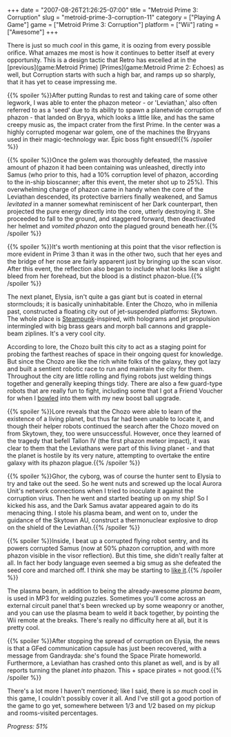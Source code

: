 +++
date = "2007-08-26T21:26:25-07:00"
title = "Metroid Prime 3: Corruption"
slug = "metroid-prime-3-corruption-11"
category = ["Playing A Game"]
game = ["Metroid Prime 3: Corruption"]
platform = ["Wii"]
rating = ["Awesome"]
+++

There is just so much <i>cool</i> in this game, it is oozing from every possible orifice.  What amazes me most is how it continues to better itself at every opportunity.  This is a design tactic that Retro has excelled at in the [previous](game:Metroid Prime) [Primes](game:Metroid Prime 2: Echoes) as well, but Corruption starts with such a high bar, and ramps up so sharply, that it has yet to cease impressing me.

{{% spoiler %}}After putting Rundas to rest and taking care of some other legwork, I was able to enter the phazon meteor - or 'Leviathan,' also often referred to as a 'seed' due to its ability to spawn a planetwide corruption of phazon - that landed on Bryya, which looks a little like, and has the same creepy music as, the impact crater from the first Prime.  In the center was a highly corrupted mogenar war golem, one of the machines the Bryyans used in their magic-technology war.  Epic boss fight ensued!{{% /spoiler %}}

{{% spoiler %}}Once the golem was thoroughly defeated, the massive amount of phazon it had been containing was unleashed, directly into Samus (who prior to this, had a 10% corruption level of phazon, according to the in-ship bioscanner; after this event, the meter shot up to 25%).  This overwhelming charge of phazon came in handy when the core of the Leviathan descended, its protective barriers finally weakened, and Samus <i>levitated</i> in a manner somewhat reminiscent of her Dark counterpart, then projected the pure energy directly into the core, utterly destroying it.  She proceeded to fall to the ground, and staggered forward, then deactivated her helmet and <i>vomited phazon</i> onto the plagued ground beneath her.{{% /spoiler %}}

{{% spoiler %}}It's worth mentioning at this point that the visor reflection is more evident in Prime 3 than it was in the other two, such that her eyes and the bridge of her nose are fairly apparent just by bringing up the scan visor.  After this event, the reflection also began to include what looks like a slight bleed from her forehead, but the blood is a distinct phazon-blue.{{% /spoiler %}}

The next planet, Elysia, isn't quite a gas giant but is coated in eternal stormclouds; it is basically uninhabitable.  Enter the Chozo, who in millenia past, constructed a floating city out of jet-suspended platforms: Skytown.  The whole place is <a href="http://en.wikipedia.org/wiki/Steampunk">Steampunk</a>-inspired, with holograms and jet propulsion intermingled with big brass gears and morph ball cannons and grapple-beam ziplines.  It's a very cool city.

According to lore, the Chozo built this city to act as a staging point for probing the farthest reaches of space in their ongoing quest for knowledge.  But since the Chozo are like the rich white folks of the galaxy, they got lazy and built a sentient robotic race to run and maintain the city for them.  Throughout the city are little rolling and flying robots just welding things together and generally keeping things tidy.  There are also a few guard-type robots that are really fun to fight, including some that I got a Friend Voucher for when I <a href="http://www.youtube.com/watch?v=v4yqveLbWQk">bowled</a> into them with my new boost ball upgrade.

{{% spoiler %}}Lore reveals that the Chozo were able to learn of the existence of a living planet, but thus far had been unable to locate it, and though their helper robots continued the search after the Chozo moved on from Skytown, they, too were unsuccessful.  However, once they learned of the tragedy that befell Tallon IV (the first phazon meteor impact), it was clear to them that the Leviathans were part of this living planet - and that the planet is hostile by its very nature, attempting to overtake the entire galaxy with its phazon plague.{{% /spoiler %}}

{{% spoiler %}}Ghor, the cyborg, was of course the hunter sent to Elysia to try and take out the seed.  So he went nuts and screwed up the local Aurora Unit's network connections when I tried to inoculate it against the corruption virus.  Then he went and started beating up on my ship!  So I kicked his ass, and the Dark Samus avatar appeared again to do its menacing thing.  I stole his plasma beam, and went on to, under the guidance of the Skytown AU, construct a thermonuclear explosive to drop on the shield of the Leviathan.{{% /spoiler %}}

{{% spoiler %}}Inside, I beat up a corrupted flying robot sentry, and its powers corrupted Samus (now at 50% phazon corruption, and with more phazon visible in the visor reflection).  But this time, she didn't really falter at all.  In fact her body language even seemed a big smug as she defeated the seed core and marched off.  I think she may be starting to <a href="http://www.youtube.com/watch?v=EzMqJnsgMgg">like it</a>.{{% /spoiler %}}

The plasma beam, in addition to being the already-awesome <i>plasma beam</i>, is used in MP3 for welding puzzles.  Sometimes you'll come across an external circuit panel that's been wrecked up by some weaponry or another, and you can use the plasma beam to weld it back together, by pointing the Wii remote at the breaks.  There's really no difficulty here at all, but it is pretty cool.

{{% spoiler %}}After stopping the spread of corruption on Elysia, the news is that a GFed communication capsule has just been recovered, with a message from Gandrayda: she's found the Space Pirate homeworld.  Furthermore, a Leviathan has crashed onto this planet as well, and is by all reports turning the planet <i>into</i> phazon.  This + space pirates = not good.{{% /spoiler %}}

There's a lot more I haven't mentioned; like I said, there is <i>so much</i> cool in this game, I couldn't possibly cover it all.  And I've still got a good portion of the game to go yet, somewhere between 1/3 and 1/2 based on my pickup and rooms-visited percentages.

<i>Progress: 51%</i>